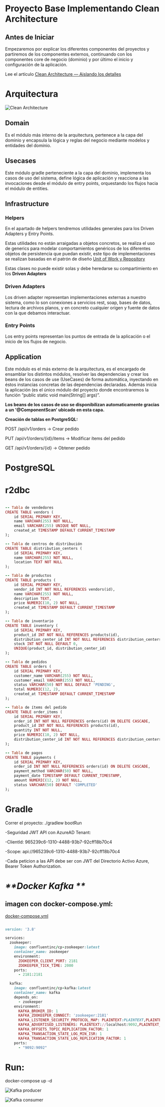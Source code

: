 # Proyecto Base Implementando Clean Architecture

## Antes de Iniciar

Empezaremos por explicar los diferentes componentes del proyectos y partiremos de los componentes externos, continuando con los componentes core de negocio (dominio) y por último el inicio y configuración de la aplicación.

Lee el artículo [Clean Architecture — Aislando los detalles](https://medium.com/bancolombia-tech/clean-architecture-aislando-los-detalles-4f9530f35d7a)

# Arquitectura

![Clean Architecture](https://miro.medium.com/max/1400/1*ZdlHz8B0-qu9Y-QO3AXR_w.png)

## Domain

Es el módulo más interno de la arquitectura, pertenece a la capa del dominio y encapsula la lógica y reglas del negocio mediante modelos y entidades del dominio.

## Usecases

Este módulo gradle perteneciente a la capa del dominio, implementa los casos de uso del sistema, define lógica de aplicación y reacciona a las invocaciones desde el módulo de entry points, orquestando los flujos hacia el módulo de entities.

## Infrastructure

### Helpers

En el apartado de helpers tendremos utilidades generales para los Driven Adapters y Entry Points.

Estas utilidades no están arraigadas a objetos concretos, se realiza el uso de generics para modelar comportamientos
genéricos de los diferentes objetos de persistencia que puedan existir, este tipo de implementaciones se realizan
basadas en el patrón de diseño [Unit of Work y Repository](https://medium.com/@krzychukosobudzki/repository-design-pattern-bc490b256006)

Estas clases no puede existir solas y debe heredarse su compartimiento en los **Driven Adapters**

### Driven Adapters

Los driven adapter representan implementaciones externas a nuestro sistema, como lo son conexiones a servicios rest,
soap, bases de datos, lectura de archivos planos, y en concreto cualquier origen y fuente de datos con la que debamos
interactuar.

### Entry Points

Los entry points representan los puntos de entrada de la aplicación o el inicio de los flujos de negocio.

## Application

Este módulo es el más externo de la arquitectura, es el encargado de ensamblar los distintos módulos, resolver las dependencias y crear los beans de los casos de use (UseCases) de forma automática, inyectando en éstos instancias concretas de las dependencias declaradas. Además inicia la aplicación (es el único módulo del proyecto donde encontraremos la función “public static void main(String[] args)”.

**Los beans de los casos de uso se disponibilizan automaticamente gracias a un '@ComponentScan' ubicado en esta capa.**


**Creación de tablas en PostgreSQL:**

POST /api/v1/orders → Crear pedido

PUT /api/v1/orders/{id}/items → Modificar ítems del pedido

GET /api/v1/orders/{id} → Obtener pedido

# **PostgreSQL**
# **r2dbc**


```ruby

-- Tabla de vendedores
CREATE TABLE vendors (
    id SERIAL PRIMARY KEY,
    name VARCHAR(255) NOT NULL,
    email VARCHAR(255) UNIQUE NOT NULL,
    created_at TIMESTAMP DEFAULT CURRENT_TIMESTAMP
);

-- Tabla de centros de distribución
CREATE TABLE distribution_centers (
    id SERIAL PRIMARY KEY,
    name VARCHAR(255) NOT NULL,
    location TEXT NOT NULL
);

-- Tabla de productos
CREATE TABLE products (
    id SERIAL PRIMARY KEY,
    vendor_id INT NOT NULL REFERENCES vendors(id),
    name VARCHAR(255) NOT NULL,
    description TEXT,
    price NUMERIC(10, 2) NOT NULL,
    created_at TIMESTAMP DEFAULT CURRENT_TIMESTAMP
);

-- Tabla de inventario
CREATE TABLE inventory (
    id SERIAL PRIMARY KEY,
    product_id INT NOT NULL REFERENCES products(id),
    distribution_center_id INT NOT NULL REFERENCES distribution_centers(id),
    stock INT NOT NULL DEFAULT 0,
    UNIQUE(product_id, distribution_center_id)
);

-- Tabla de pedidos
CREATE TABLE orders (
    id SERIAL PRIMARY KEY,
    customer_name VARCHAR(255) NOT NULL,
    customer_email VARCHAR(255) NOT NULL,
    status VARCHAR(50) NOT NULL DEFAULT 'PENDING',
    total NUMERIC(12, 2),
    created_at TIMESTAMP DEFAULT CURRENT_TIMESTAMP
);

-- Tabla de ítems del pedido
CREATE TABLE order_items (
    id SERIAL PRIMARY KEY,
    order_id INT NOT NULL REFERENCES orders(id) ON DELETE CASCADE,
    product_id INT NOT NULL REFERENCES products(id),
    quantity INT NOT NULL,
    price NUMERIC(10, 2) NOT NULL,
    distribution_center_id INT NOT NULL REFERENCES distribution_centers(id)
);

-- Tabla de pagos
CREATE TABLE payments (
    id SERIAL PRIMARY KEY,
    order_id INT NOT NULL REFERENCES orders(id) ON DELETE CASCADE,
    payment_method VARCHAR(50) NOT NULL,
    payment_date TIMESTAMP DEFAULT CURRENT_TIMESTAMP,
    amount NUMERIC(12, 2) NOT NULL,
    status VARCHAR(50) DEFAULT 'COMPLETED'
);


```




# **Gradle**
Correr el proyecto:
./gradlew bootRun

-Seguridad JWT API con AzureAD Tenant:

-ClientId: 965239c6-1310-4488-93b7-92cff18b70c4

-Scope: api://965239c6-1310-4488-93b7-92cff18b70c4

-Cada peticion a las API debe ser con JWT del Directorio Activo Azure, Bearer Token Authorization.

# _**Docker Kafka **_

imagen con docker-compose.yml:
-
 [docker-compose.yml](https://drive.google.com/file/d/13NtGsA78bhLQ0j0zDHSGs7065NpFR23z/view?usp=sharing)

```ruby

version: '3.8'

services:
  zookeeper:
    image: confluentinc/cp-zookeeper:latest
    container_name: zookeeper
    environment:
      ZOOKEEPER_CLIENT_PORT: 2181
      ZOOKEEPER_TICK_TIME: 2000
    ports:
      - 2181:2181

  kafka:
    image: confluentinc/cp-kafka:latest
    container_name: kafka
    depends_on:
      - zookeeper
    environment:
      KAFKA_BROKER_ID: 1
      KAFKA_ZOOKEEPER_CONNECT: 'zookeeper:2181'
      KAFKA_LISTENER_SECURITY_PROTOCOL_MAP: PLAINTEXT:PLAINTEXT,PLAINTEXT_INTERNAL:PLAINTEXT
      KAFKA_ADVERTISED_LISTENERS: PLAINTEXT://localhost:9092,PLAINTEXT_INTERNAL://broker:29092
      KAFKA_OFFSETS_TOPIC_REPLICATION_FACTOR: 1
      KAFKA_TRANSACTION_STATE_LOG_MIN_ISR: 1
      KAFKA_TRANSACTION_STATE_LOG_REPLICATION_FACTOR: 1
    ports:
      - "9092:9092"

```

# **Run:** 

docker-compose up -d

![Kafka producer](https://drive.google.com/file/d/13BaXkt9UN1xThDrRoheFw-3zIE5x6LxX/view?usp=sharing)

![Kafka consumer](https://drive.google.com/file/d/1FrNMVQ595oGWLtmYDhqD8BOmssC1LXyc/view?usp=sharing)




